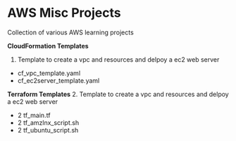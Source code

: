 # AWS Misc Projects
Collection of various AWS learning projects

**CloudFormation Templates**
1. Template to create a vpc and resources and delpoy a ec2 web server
  - cf_vpc_template.yaml
  - cf_ec2server_template.yaml

**Terraform Templates**
2. Template to create a vpc and resources and delpoy a ec2 web server
  - 2 tf_main.tf
  - 2 tf_amzlnx_script.sh
  - 2 tf_ubuntu_script.sh
